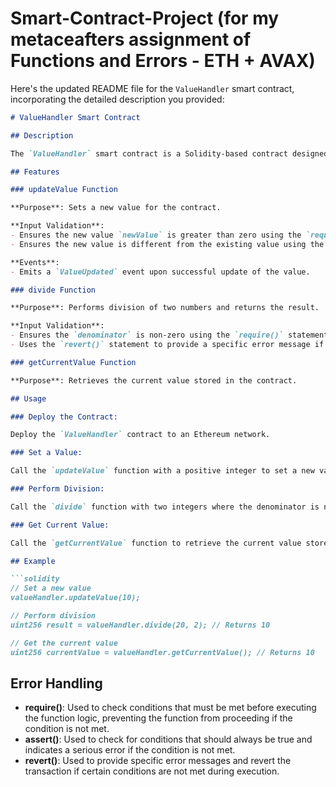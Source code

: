 # Smart-Contract-Project (for my metaceafters assignment of Functions and Errors - ETH + AVAX)

Here's the updated README file for the `ValueHandler` smart contract, incorporating the detailed description you provided:

```markdown
# ValueHandler Smart Contract

## Description

The `ValueHandler` smart contract is a Solidity-based contract designed to demonstrate the use of input validation and error handling in Ethereum smart contracts using the `require()`, `assert()`, and `revert()` statements. This project ensures robust value management and safe arithmetic operations, adhering to best practices in Solidity programming.

## Features

### updateValue Function

**Purpose**: Sets a new value for the contract.

**Input Validation**:
- Ensures the new value `newValue` is greater than zero using the `require()` statement.
- Ensures the new value is different from the existing value using the `assert()` statement.

**Events**:
- Emits a `ValueUpdated` event upon successful update of the value.

### divide Function

**Purpose**: Performs division of two numbers and returns the result.

**Input Validation**:
- Ensures the `denominator` is non-zero using the `require()` statement.
- Uses the `revert()` statement to provide a specific error message if the `numerator` is not divisible by the `denominator`.

### getCurrentValue Function

**Purpose**: Retrieves the current value stored in the contract.

## Usage

### Deploy the Contract:

Deploy the `ValueHandler` contract to an Ethereum network.

### Set a Value:

Call the `updateValue` function with a positive integer to set a new value.

### Perform Division:

Call the `divide` function with two integers where the denominator is non-zero. The function will return the result if the division is exact, otherwise, it will revert with an error message.

### Get Current Value:

Call the `getCurrentValue` function to retrieve the current value stored in the contract.

## Example

```solidity
// Set a new value
valueHandler.updateValue(10);

// Perform division
uint256 result = valueHandler.divide(20, 2); // Returns 10

// Get the current value
uint256 currentValue = valueHandler.getCurrentValue(); // Returns 10
```

## Error Handling

- **require()**: Used to check conditions that must be met before executing the function logic, preventing the function from proceeding if the condition is not met.
- **assert()**: Used to check for conditions that should always be true and indicates a serious error if the condition is not met.
- **revert()**: Used to provide specific error messages and revert the transaction if certain conditions are not met during execution.
